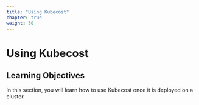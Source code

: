 ```yaml
---
title: "Using Kubecost"
chapter: true
weight: 50
---
```


# Using Kubecost

## Learning Objectives

In this section, you will learn how to use Kubecost once it is deployed on a cluster.
